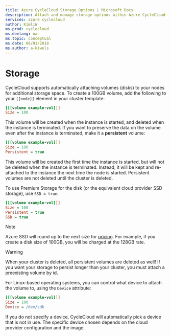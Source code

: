 ```yaml
---
title: Azure CycleCloud Storage Options | Microsoft Docs
description: Attach and manage storage options within Azure CycleCloud.
services: azure cyclecloud
author: KimliW
ms.prod: cyclecloud
ms.devlang: na
ms.topic: conceptual
ms.date: 08/01/2018
ms.author: a-kiwels
---
```


# Storage

CycleCloud supports automatically attaching volumes (disks) to your nodes for additional storage space. To create a 100GB volume, add the following to your `[[node]]` element in your cluster template:

``` ini
[[[volume example-vol]]]
Size = 100
```

This volume will be created when the instance is started, and deleted when the instance is terminated.
If you want to preserve the data on the volume even after the instance is terminated, make it a **persistent** volume:

``` ini
[[[volume example-vol]]]
Size = 100
Persistent = true
```

This volume will be created the first time the instance is started, but will not be deleted when the instance is terminated. Instead, it will be kept and re-attached to the instance the next time the node is started. Persistent volumes are not deleted until the cluster is deleted.

To use Premium Storage for the disk (or the equivalent cloud provider SSD storage), use `SSD = true`:

``` ini
[[[volume example-vol]]]
Size = 100
Persistent = true
SSD = true
```

> [!NOTE]
Azure SSD will round up to the next size for [pricing](https://azure.microsoft.com/en-us/pricing/details/managed-disks). For example, if you create a disk size of 100GB, you will be charged at the 128GB rate.

> [!WARNING]
> When your cluster is deleted, all persistent volumes are deleted as well! If you want your storage to persist longer than your cluster, you must attach a preexisting volume by id.

For Linux-based operating systems, you can control what device to attach the volume to, using the `Device` attribute:

``` ini
[[[volume example-vol]]]
Size = 100
Device = /dev/sdk
```

If you do not specify a device, CycleCloud will automatically pick a device that is not in use.
The specific device chosen depends on the cloud provider configuration and the image.
